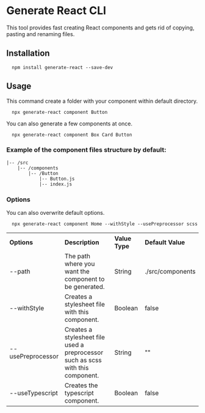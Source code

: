 # Generate React CLI

This tool provides fast creating React components and gets rid of copying, pasting and renaming files.

## Installation

```
  npm install generate-react --save-dev
```

## Usage

This command create a folder with your component within default directory.

```
  npx generate-react component Button
```

You can also generate a few components at once.

```
  npx generate-react component Box Card Button
```

### Example of the component files structure by default:

```
|-- /src
    |-- /components
        |-- /Button
            |-- Button.js
            |-- index.js
```

### Options

You can also overwrite default options.

```
  npx generate-react component Home --withStyle --usePreprocessor scss
```

<table>
  <tr align="left">
    <th>Options</th>
    <th>Description</th>
    <th>Value Type</th>
    <th>Default Value</th>
  </tr>
  <tr align="left">
    <td width="10%">--path</td>
    <td width="50%">The path where you want the component to be generated.</td>
    <td width="20%">String</td>
    <td width="20%">./src/components</td>
  </tr>
  <tr align="left">
    <td width="10%">--withStyle</td>
    <td width="50%">Creates a stylesheet file with this component.</td>
    <td width="20%">Boolean</td>
    <td width="20%">false</td>
  </tr>
  <tr align="left">
    <td width="10%">--usePreprocessor</td>
    <td width="50%">Creates a stylesheet file used a preprocessor such as scss with this component.</td>
    <td width="20%">String</td>
    <td width="20%">""</td>
  </tr>
  <tr align="left">
    <td width="10%">--useTypescript</td>
    <td width="50%">Creates the typescript component.</td>
    <td width="20%">Boolean</td>
    <td width="20%">false</td>
  </tr>
<table>
